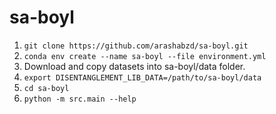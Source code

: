 # sa-boyl

1. `git clone https://github.com/arashabzd/sa-boyl.git`
2. `conda env create --name sa-boyl --file environment.yml`
3. Download and copy datasets into sa-boyl/data folder.
4. `export DISENTANGLEMENT_LIB_DATA=/path/to/sa-boyl/data`
5. `cd sa-boyl`
6. `python -m src.main --help`
